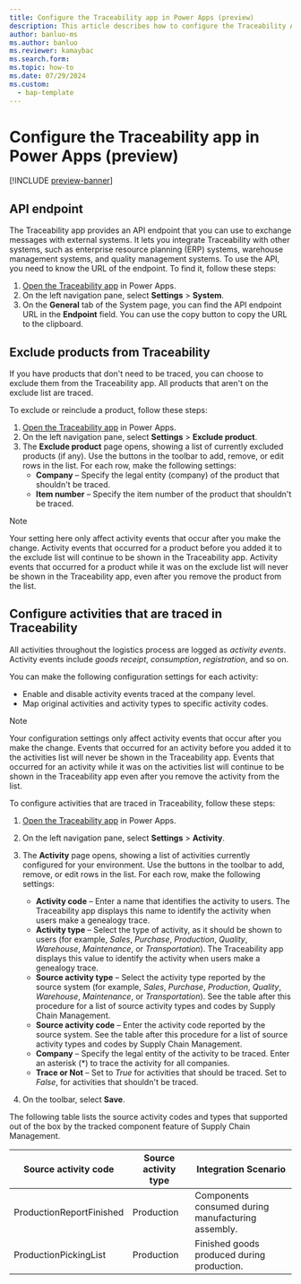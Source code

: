 ```yaml
---
title: Configure the Traceability app in Power Apps (preview)
description: This article describes how to configure the Traceability Add-in in Power Apps.
author: banluo-ms
ms.author: banluo
ms.reviewer: kamaybac
ms.search.form: 
ms.topic: how-to
ms.date: 07/29/2024
ms.custom: 
  - bap-template
---
```


<!-- The style guide says Traceability is an add-in, not an app (https://styleguides.azurewebsites.net/Styleguide/Read?id=2696&topicid=72151), so I suggest changing the H1 to "Configure Traceability in Power Apps (preview)" -->


# Configure the Traceability app in Power Apps (preview)

[!INCLUDE [preview-banner](~/../shared-content/shared/preview-includes/preview-banner.md)]
<!-- KFM: Preview until further notice -->

## <a name="api-endpoint"></a>API endpoint

The Traceability app provides an API endpoint that you can use to exchange messages with external systems. It lets you integrate Traceability with other systems, such as enterprise resource planning (ERP) systems, warehouse management systems, and quality management systems. To use the API, you need to know the URL of the endpoint. To find it, follow these steps:

1. [Open the Traceability app](traceability-app-run.md) in Power Apps.
1. On the left navigation pane, select **Settings** \> **System**.
1. On the **General** tab of the System page, you can find the API endpoint URL in the **Endpoint** field. You can use the copy button to copy the URL to the clipboard.

## Exclude products from Traceability

If you have products that don't need to be traced, you can choose to exclude them from the Traceability app. All products that aren't on the exclude list are traced.

To exclude or reinclude a product, follow these steps:

1. [Open the Traceability app](traceability-app-run.md) in Power Apps.
1. On the left navigation pane, select **Settings** \> **Exclude product**.
1. The **Exclude product** page opens, showing a list of currently excluded products (if any). Use the buttons in the toolbar to add, remove, or edit rows in the list. For each row, make the following settings:
    - **Company** – Specify the legal entity (company) of the product that shouldn't be traced.
    - **Item number** – Specify the item number of the product that shouldn't be traced.

> [!NOTE]
> Your setting here only affect activity events that occur after you make the change. Activity events that occurred for a product before you added it to the exclude list will continue to be shown in the Traceability app. Activity events that occurred for a product while it was on the exclude list will never be shown in the Traceability app, even after you remove the product from the list.

## Configure activities that are traced in Traceability

All activities throughout the logistics process are logged as *activity events*. Activity events include *goods receipt*, *consumption*, *registration*, and so on.

You can make the following configuration settings for each activity:

- Enable and disable activity events traced at the company level.
- Map original activities and activity types to specific activity codes.

> [!NOTE]
> Your configuration settings only affect activity events that occur after you make the change. Events that occurred for an activity before you added it to the activities list will never be shown in the Traceability app. Events that occurred for an activity while it was on the activities list will continue to be shown in the Traceability app even after you remove the activity from the list.

To configure activities that are traced in Traceability, follow these steps:

1. [Open the Traceability app](traceability-app-run.md) in Power Apps.
1. On the left navigation pane, select **Settings** \> **Activity**.
1. The **Activity** page opens, showing a list of activities currently configured for your environment. Use the buttons in the toolbar to add, remove, or edit rows in the list. For each row, make the following settings:

    - **Activity code** – Enter a name that identifies the activity to users. The Traceability app displays this name to identify the activity when users make a genealogy trace.
    - **Activity type** – Select the type of activity, as it should be shown to users (for example, *Sales*, *Purchase*, *Production*, *Quality*, *Warehouse*, *Maintenance*, or *Transportation*). The Traceability app displays this value to identify the activity when users make a genealogy trace.
    - **Source activity type** – Select the activity type reported by the source system (for example, *Sales*, *Purchase*, *Production*, *Quality*, *Warehouse*, *Maintenance*, or *Transportation*). See the table after this procedure for a list of source activity types and codes by Supply Chain Management.
    - **Source activity code** – Enter the activity code reported by the source system. See the table after this procedure for a list of source activity types and codes by Supply Chain Management.
    - **Company** – Specify the legal entity of the activity to be traced. Enter an asterisk (\*) to trace the activity for all companies.
    - **Trace or Not** – Set to *True* for activities that should be traced. Set to *False*, for activities that shouldn't be traced.

1. On the toolbar, select **Save**.

The following table lists the source activity codes and types that supported out of the box by the tracked component feature of Supply Chain Management.

| Source activity code | Source activity type | Integration Scenario |
|--|--|--|
| ProductionReportFinished | Production | Components consumed during manufacturing assembly. |
| ProductionPickingList | Production | Finished goods produced during production.|
